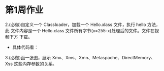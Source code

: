 # 第1周作业

2.(必做)自定义一个 Classloader，加载一个 Hello.xlass 文件，执行 hello 方法，此 文件内容是一个 Hello.class 文件所有字节(x=255-x)处理后的文件。文件在视频下方 下载。
- 具体代码看：

3.(必做)画一张图，展示 Xmx、Xms、Xmn、Metaspache、DirectMemory、Xss 这些内存参数的关系。